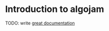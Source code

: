 # Introduction to algojam

TODO: write [great documentation](http://jacobian.org/writing/what-to-write/)
